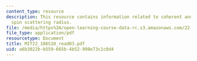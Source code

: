 ```yaml
---
content_type: resource
description: This resource contains information related to coherent and incohrent
  spin scattering radius.
file: /media/https%3A/open-learning-course-data-rc.s3.amazonaws.com/22-106-neutron-interactions-and-applications-spring-2010/a6b3022bb559665b4b52990e73c1c0d4_MIT22_106S10_read03.pdf
file_type: application/pdf
resourcetype: Document
title: MIT22_106S10_read03.pdf
uid: a6b3022b-b559-665b-4b52-990e73c1c0d4
---
```

